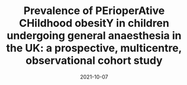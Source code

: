 ---
title: "Prevalence of PErioperAtive CHildhood obesitY in children undergoing general anaesthesia in the UK: a prospective, multicentre, observational cohort study"
date: "2021-10-07"

tags:
  - Perioperative
  - Anaesthesia
authors: [Burton, Zoë & Lewis, Rosie & Bennett, Tom & McLernon, David & Paediatric Anaesthesia Trainee Research Network & Engelhardt, Thomas & Brooks, Peter & Edwards, Mark]
doi: 'https://doi.org/10.1016/j.bja.2021.07.034'
publishDate: '2021-10-07'
publication_types:
  - '2' # Journal article
publication: 'British Journal of Anaesthesia'
publication_short: 'BJA'
abstract: ''
summary: ''
featured: no
url_pmid: 'https://pubmed.ncbi.nlm.nih.gov/34627621/'
image:
  caption: ''
  focal_point: ''
  preview_only: no
projects: ''
slides: ''
---